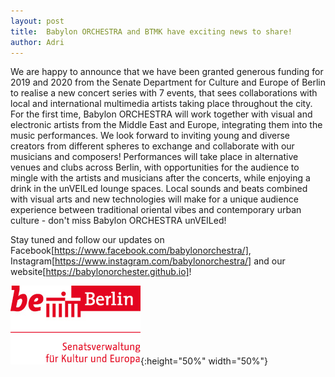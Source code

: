 ```yaml
---
layout: post
title:  Babylon ORCHESTRA and BTMK have exciting news to share! 
author: Adri
---
```


We are happy to announce that we have been granted generous funding for 2019 and 2020 from the Senate Department for Culture and Europe of Berlin to realise a new concert series with 7 events, that sees collaborations with local and international multimedia artists taking place throughout the city. For the first time, Babylon ORCHESTRA will work together with visual and electronic artists from the Middle East and Europe, integrating them into the music performances. We look forward to inviting young and diverse creators from different spheres to exchange and collaborate with our musicians and composers! Performances will take place in alternative venues and clubs across Berlin, with opportunities for the audience to mingle with the artists and musicians after the concerts, while enjoying a drink in the unVEILed lounge spaces. Local sounds and beats combined with visual arts and new technologies will make for a unique audience experience between traditional oriental vibes and contemporary urban culture - don't miss Babylon ORCHESTRA unVEILed!

Stay tuned and follow our updates on Facebook[https://www.facebook.com/babylonorchestra/], Instagram[https://www.instagram.com/babylonorchestra/] and our website[https://babylonorchester.github.io]!

![](/styles/pictures/news/logo_senatsverwaltung_berlin.jpg){:height="50%" width="50%"} 

